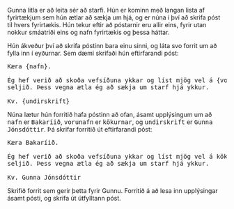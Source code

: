 
Gunna litla er að leita sér að starfi. Hún er kominn með langan lista af
fyrirtækjum sem hún ætlar að sækja um hjá, og er núna í því að skrifa póst til
hvers fyrirtækis. Hún tekur eftir að póstarnir eru allir eins, fyrir utan
nokkur smáatriði eins og nafn fyrirtækis og þessa háttar.

Hún ákveður því að skrifa póstinn bara einu sinni, og láta svo forrit um að
fylla inn í eyðurnar. Sem dæmi skrifaði hún eftirfarandi póst:

<pre>
Kæra {nafn}.

Ég hef verið að skoða vefsíðuna ykkar og líst mjög vel á {vorunafn} sem þið
seljið. Þess vegna ætla ég að sækja um starf hjá ykkur.

Kv. {undirskrift}
</pre>

Núna lætur hún forritið hafa póstinn að ofan, ásamt upplýsingum um að
<tt>nafn</tt> er <tt>Bakaríið</tt>, <tt>vorunafn</tt> er <tt>kökurnar</tt>, og
<tt>undirskrift</tt> er <tt>Gunna Jónsdóttir</tt>. Þá skrifar forritið út
eftirfarandi póst:

<pre>
Kæra Bakaríið.

Ég hef verið að skoða vefsíðuna ykkar og líst mjög vel á kökurnar sem þið
seljið. Þess vegna ætla ég að sækja um starf hjá ykkur.

Kv. Gunna Jónsdóttir
</pre>

Skrifið forrit sem gerir þetta fyrir Gunnu. Forritið á að lesa inn upplýsingar
ásamt pósti, og skrifa út útfylltann póst.

